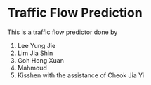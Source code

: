# Traffic Flow Prediction

This is a traffic flow predictor done by
1. Lee Yung Jie
2. Lim Jia Shin
3. Goh Hong Xuan
4. Mahmoud 
5. Kisshen
with the assistance of Cheok Jia Yi
